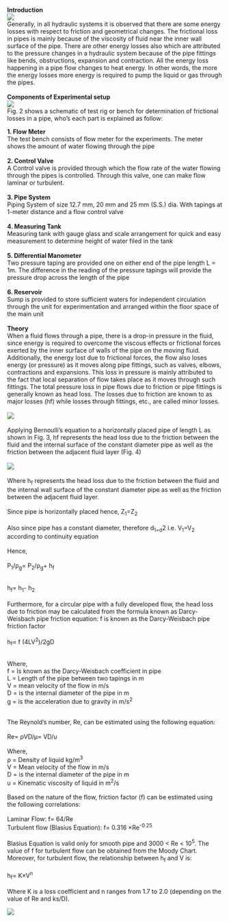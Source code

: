 <b>Introduction</b><br>
<image src="images/image1.PNG"><br>
Generally, in all hydraulic systems it is observed that there are some energy losses with respect to friction and geometrical changes. The frictional loss in pipes is mainly because of the viscosity of fluid near the inner wall surface of the pipe. There are other energy losses also which are attributed to the pressure changes in a hydraulic system because of the pipe fittings like bends, obstructions, expansion and contraction. All the energy loss happening in a pipe flow changes to heat energy. In other words, the more the energy losses more energy is required to pump the liquid or gas through the pipes.<br><br>
<b>Components of Experimental setup</b><br>
<image src="images/image2.png"><br>
Fig. 2 shows a schematic of test rig or bench for determination of frictional losses in a pipe, who’s each part is explained as follow: <br>
                    					
<b>1. Flow Meter</b><br>
The test bench consists of flow meter for the experiments. The meter shows the amount of water flowing through the pipe<br><br>
<b>2. Control Valve </b><br>
A Control valve is provided through which the flow rate of the water flowing through the pipes is controlled. Through this valve, one can make flow laminar or turbulent.<br><br>
<b>3. Pipe System </b><br>
Piping System of size 12.7 mm, 20 mm and 25 mm (S.S.) dia. With tapings at 1-meter distance and a flow control valve<br><br>
<b>4. Measuring Tank</b><br>
Measuring tank with gauge glass and scale arrangement for quick and easy measurement to determine height of water filed in the tank<br><br>
<b>5. Differential Manometer</b> <br>
Two pressure taping are provided one on either end of the pipe length L = 1m. The difference in the reading of the pressure tapings will provide the pressure drop across the length of the pipe<br><br>
<b>6. Reservoir</b> <br> 
Sump is provided to store sufficient waters for independent circulation through the unit for experimentation and arranged within the floor space of the main unit<br><br>
<b>Theory</b><br>
When a fluid flows through a pipe, there is a drop-in pressure in the fluid, since energy is required to overcome the viscous effects or frictional forces exerted by the inner surface of walls of the pipe on the moving fluid. Additionally, the energy lost due to frictional forces, the flow also loses energy (or pressure) as it moves along pipe fittings, such as valves, elbows, contractions and expansions. This loss in pressure is mainly attributed to the fact that local separation of flow takes place as it moves through such fittings. The total pressure loss in pipe flows due to friction or pipe fittings is generally known as head loss. The losses due to friction are known to as major losses (hf) while losses through fittings, etc., are called minor losses.<br> <br>
<image src="images/image3.png"><br> <br>
Applying Bernoulli’s equation to a horizontally placed pipe of length L as shown in Fig. 3, hf represents the head loss due to the friction between the fluid and the internal surface of the constant diameter pipe as well as the friction between the adjacent fluid layer (Fig. 4)<br> <br>
<image src="images/image4.png"><br> <br>
Where h<sub>f</sub> represents the head loss due to the friction between the fluid and the internal wall surface of the constant diameter pipe as well as the friction between the adjacent fluid layer. <br> <br>
Since pipe is horizontally placed hence,   Z<sub>1</sub>=Z<sub>2</sub><br> <br>
Also since pipe has a constant diameter, therefore d<sub>1=d</sub>2 i.e. V<sub>1</sub>=V<sub>2</sub> according to continuity equation<br> <br>
Hence, <br> <br>
P<sub>1</sub>/ρ<sub>g</sub>=  P<sub>2</sub>/ρ<sub>g</sub>+ h<sub>f</sub><br> <br>

h<sub>f</sub>= h<sub>1</sub>- h<sub>2</sub><br> <br>
Furthermore, for a circular pipe with a fully developed flow, the head loss due to friction may be calculated from the formula known as Darcy-Weisbach pipe friction equation: f is known as the Darcy-Weisbach pipe friction factor<br> <br>
h<sub>f</sub>= f (4LV<sup>2</sup>)/2gD<br> <br>

Where, <br>
f = Is known as the Darcy-Weisbach coefficient in pipe <br>
L = Length of the pipe between two tapings in m<br>
V = mean velocity of the flow in m/s<br>
D = is the internal diameter of the pipe in m<br>
g = is the acceleration due to gravity in m/s<sup>2</sup><br> <br>

The Reynold’s number, Re, can be estimated using the following equation:<br> <br>
Re=  ρVD/μ=  VD/υ<br> <br>
Where,<br>
ρ = Density of liquid kg/m<sup>3</sup> <br>
V = Mean velocity of the flow in m/s<br>
D = is the internal diameter of the pipe in m<br>
υ = Kinematic viscosity of liquid in m<sup>2</sup>/s <br><br>
Based on the nature of the flow, friction factor (f) can be estimated using the following correlations:<br><br>
Laminar Flow:                              			     f=  64/Re<br>
Turbulent flow (Blasius Equation):                              f= 0.316 ×Re<sup>-0.25</sup><br><br>
Blasius Equation is valid only for smooth pipe and 3000 < Re < 10<sup>5</sup>. The value of f for turbulent flow can be obtained from the Moody Chart. Moreover, for turbulent flow, the relationship between h<sub>f</sub> and V is:<br><br>
h<sub>f</sub>= K×V<sup>n</sup><br><br>
Where K is a loss coefficient and n ranges from 1.7 to 2.0 (depending on the value of Re and ks/D).  <br>

<image src="images/image8.png"><br>
